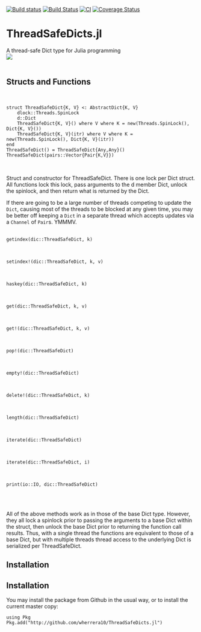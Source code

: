 [![Build status](https://ci.appveyor.com/api/projects/status/cfw6pe03rfn9qsoo?svg=true)](https://ci.appveyor.com/project/wherrera10/threadsafedicts.jl)
[![Build Status](https://travis-ci.org/wherrera10/ThreadSafeDicts.jl.svg?branch=master)](https://travis-ci.org/wherrera10/ThreadSafeDicts.jl)
[![CI](https://github.com/wherrera10/ThreadSafeDicts.jl/actions/workflows/ci.yml/badge.svg)](https://github.com/wherrera10/ThreadSafeDicts.jl/actions/workflows/ci.yml)
[![Coverage Status](https://coveralls.io/repos/github/wherrera10/ThreadSafeDicts.jl/badge.svg?branch=master)](https://coveralls.io/github/wherrera10/ThreadSafeDicts.jl?branch=master)

# ThreadSafeDicts.jl
A thread-safe Dict type for Julia programming
<br />
<img src="https://github.com/wherrera10/ThreadSafeDicts.jl/blob/master/docs/src/spool.png">
<br /><br />


## Structs and Functions
<br />
    
    struct ThreadSafeDict{K, V} <: AbstractDict{K, V}
        dlock::Threads.SpinLock
        d::Dict
        ThreadSafeDict{K, V}() where V where K = new(Threads.SpinLock(), Dict{K, V}())
        ThreadSafeDict{K, V}(itr) where V where K = new(Threads.SpinLock(), Dict{K, V}(itr))
    end
    ThreadSafeDict() = ThreadSafeDict{Any,Any}()
    ThreadSafeDict(pairs::Vector{Pair{K,V}})   
<br />

Struct and constructor for ThreadSafeDict. There is one lock per Dict struct. All functions lock this lock, pass 
arguments to the d member Dict, unlock the spinlock, and then return what is returned by the Dict.

If there are going to be a large number of threads competing to update the `Dict`, causing most of the threads to 
be blocked at any given time, you may be better off keeping a `Dict` in a separate thread which accepts updates
via a `Channel` of `Pair`s.  YMMMV. 
<br /><br />

    getindex(dic::ThreadSafeDict, k)
<br />

    setindex!(dic::ThreadSafeDict, k, v)
<br />

    haskey(dic::ThreadSafeDict, k)
<br />

    get(dic::ThreadSafeDict, k, v)
<br />

    get!(dic::ThreadSafeDict, k, v)
<br />

    pop!(dic::ThreadSafeDict)
<br />

    empty!(dic::ThreadSafeDict)
<br />

    delete!(dic::ThreadSafeDict, k)
<br />

    length(dic::ThreadSafeDict)
<br />

    iterate(dic::ThreadSafeDict)
<br />

    iterate(dic::ThreadSafeDict, i)
<br />

    print(io::IO, dic::ThreadSafeDict)
<br /><br />

All of the above methods work as in those of the base Dict type. However, they all
lock a spinlock prior to passing the arguments to a base Dict within the struct, then
unlock the base Dict prior to returning the function call results. Thus, with a single
thread the functions are equivalent to those of a base Dict, but with multiple threads
thread access to the underlying Dict is serialized per ThreadSafeDict.

## Installation

## Installation

You may install the package from Github in the usual way, or to install the current master copy:
        
    using Pkg
    Pkg.add("http://github.com/wherrera10/ThreadSafeDicts.jl")
    
